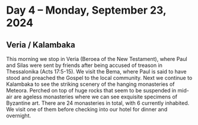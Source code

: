 # Day 4 – Monday, September 23, 2024 

## Veria / Kalambaka 

This morning we stop in Veria (Beroea of the New Testament), where Paul and Silas were sent by friends after being
accused of treason in Thessalonika (Acts 17:5-15). We visit the Bema, where Paul is said to have stood and preached the
Gospel to the local community. Next we continue to Kalambaka to see the striking scenery of the hanging monasteries of
Meteora. Perched on top of huge rocks that seem to be suspended in mid-air are ageless monasteries where we can see
exquisite specimens of Byzantine art. There are 24 monasteries in total, with 6 currently inhabited. We visit one of
them before checking into our hotel for dinner and overnight. 
